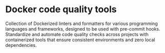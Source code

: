 # Docker code quality tools
Collection of Dockerized linters and formatters for various programming languages and frameworks, designed to be used with pre-commit hooks. Standardize and automate code quality checks across projects with containerized tools that ensure consistent environments and zero local dependencies.
